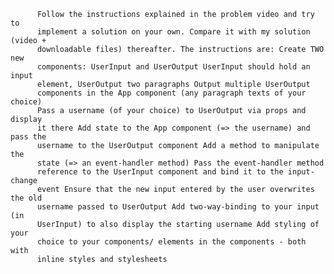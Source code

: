           Follow the instructions explained in the problem video and try to
          implement a solution on your own. Compare it with my solution (video +
          downloadable files) thereafter. The instructions are: Create TWO new
          components: UserInput and UserOutput UserInput should hold an input
          element, UserOutput two paragraphs Output multiple UserOutput
          components in the App component (any paragraph texts of your choice)
          Pass a username (of your choice) to UserOutput via props and display
          it there Add state to the App component (=> the username) and pass the
          username to the UserOutput component Add a method to manipulate the
          state (=> an event-handler method) Pass the event-handler method
          reference to the UserInput component and bind it to the input-change
          event Ensure that the new input entered by the user overwrites the old
          username passed to UserOutput Add two-way-binding to your input (in
          UserInput) to also display the starting username Add styling of your
          choice to your components/ elements in the components - both with
          inline styles and stylesheets
